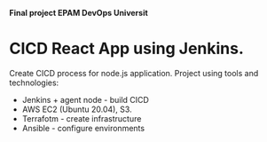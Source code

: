 **Final project EPAM DevOps Universit** 

# CICD React App using Jenkins.

Create CICD process for node.js application.
Project using tools and technologies:
- Jenkins + agent node - build CICD
- AWS EC2 (Ubuntu 20.04), S3.
- Terrafotm - create infrastructure
- Ansible - configure environments

